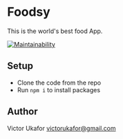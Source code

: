 # Foodsy
This is the world's best food App.

[![Maintainability](https://api.codeclimate.com/v1/badges/3fbfcd479da3bf2bc377/maintainability)](https://codeclimate.com/github/VictorUkafor/web-starter-victor-ukafor/maintainability)

## Setup
- Clone the code from the repo
- Run `npm i` to install packages

## Author
Victor Ukafor  victorukafor@gmail.com
